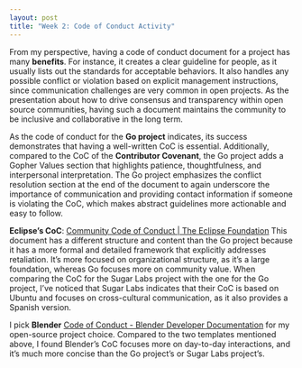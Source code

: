 ```yaml
---
layout: post
title: "Week 2: Code of Conduct Activity"
---
```



From my perspective, having a code of conduct document for a project has many **benefits**. For instance, it creates a clear guideline for people, as it usually lists out the standards for acceptable behaviors. It also handles any possible conflict or violation based on explicit management instructions, since communication challenges are very common in open projects. As the presentation about how to drive consensus and transparency within open source communities, having such a document maintains the community to be inclusive and collaborative in the long term. 

As the code of conduct for the **Go project** indicates, its success demonstrates that having a well-written CoC is essential. Additionally, compared to the CoC of the **Contributor Covenant**, the Go project adds a Gopher Values section that highlights patience, thoughtfulness, and interpersonal interpretation. The Go project emphasizes the conflict resolution section at the end of the document to again underscore the importance of communication and providing contact information if someone is violating the CoC, which makes abstract guidelines more actionable and easy to follow. 

**Eclipse’s CoC**: [Community Code of Conduct | The Eclipse Foundation](https://www.eclipse.org/org/documents/Community_Code_of_Conduct.php)
This document has a different structure and content than the Go project because it has a more formal and detailed framework that explicitly addresses retaliation. It’s more focused on organizational structure, as it’s a large foundation, whereas Go focuses more on community value. When comparing the CoC for the Sugar Labs project with the one for the Go project, I’ve noticed that Sugar Labs indicates that their CoC is based on Ubuntu and focuses on cross-cultural communication, as it also provides a Spanish version. 

I pick **Blender** [Code of Conduct - Blender Developer Documentation](https://developer.blender.org/docs/handbook/communication/code_of_conduct/) for my open-source project choice. Compared to the two templates mentioned above, I found Blender’s CoC focuses more on day-to-day interactions, and it’s much more concise than the Go project’s or Sugar Labs project’s.
